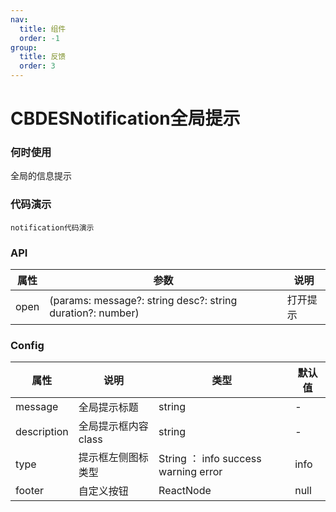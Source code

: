 ```yaml
---
nav:
  title: 组件
  order: -1
group:
  title: 反馈
  order: 3
---
```

# CBDESNotification全局提示

### 何时使用
全局的信息提示

### 代码演示
<code src="./codeSec/notification.jsx">notification代码演示</code>

### API 

| 属性 | 参数 | 说明 |
| --- | --- | --- |
| open | (params:  message?: string desc?: string  duration?: number) | 打开提示 |

### Config 

| 属性 | 说明 | 类型 | 默认值 |
| --- | --- | --- | --- |
| message | 全局提示标题 | string | - |
| description | 全局提示框内容 class | string | - |
| type | 提示框左侧图标类型 | String ： info  success  warning  error  | info |
| footer | 自定义按钮 | ReactNode | null |

